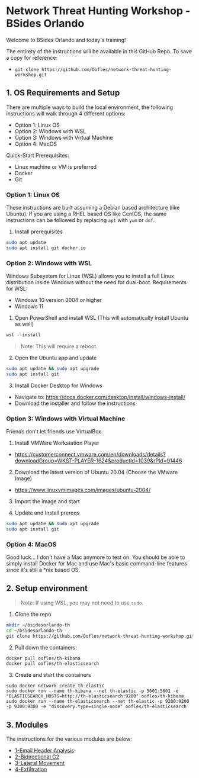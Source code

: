 # Network Threat Hunting Workshop - BSides Orlando

Welcome to BSides Orlando and today's training!

The entirety of the instructions will be available in this GitHub Repo. To save a copy for reference:
- `git clone https://github.com/Oofles/network-threat-hunting-workshop.git`

## 1. OS Requirements and Setup

There are multiple ways to build the local environment, the following instructions will walk through 4 different options: 
- Option 1: Linux OS
- Option 2: Windows with WSL
- Option 3: Windows with Virtual Machine
- Option 4: MacOS 

Quick-Start Prerequisites:
- Linux machine or VM is preferred
- Docker
- Git

### Option 1: Linux OS

These instructions are built assuming a Debian based architecture (like Ubuntu). If you are using a RHEL based OS like CentOS, the same instructions can be followed by replacing `apt` with `yum` or `dnf`.

1. Install prerequisites
```bash
sudo apt update
sudo apt install git docker.io
```

### Option 2: Windows with WSL

Windows Subsystem for Linux (WSL) allows you to install a full Linux distribution inside Windows without the need for dual-boot. Requirements for WSL:
- Windows 10 version 2004 or higher
- Windows 11

1. Open PowerShell and install WSL (This will automatically install Ubuntu as well)
```powershell
wsl --install
```

>Note: This will require a reboot.

2. Open the Ubuntu app and update 
```bash
sudo apt update && sudo apt upgrade
sudo apt install git
```

3. Install Docker Desktop for Windows
- Navigate to: https://docs.docker.com/desktop/install/windows-install/
- Download the installer and follow the instructions


### Option 3: Windows with Virtual Machine

Friends don't let friends use VirtualBox.

1. Install VMWare Workstation Player
- https://customerconnect.vmware.com/en/downloads/details?downloadGroup=WKST-PLAYER-1624&productId=1039&rPId=91446

2. Download the latest version of Ubuntu 20.04 (Choose the VMware Image)
- https://www.linuxvmimages.com/images/ubuntu-2004/

3. Import the image and start

4. Update and Install prereqs
```bash
sudo apt update && sudo apt upgrade
sudo apt install git
```

### Option 4: MacOS 

Good luck... I don't have a Mac anymore to test on. You should be able to simply install Docker for Mac and use Mac's basic command-line features since it's still a *nix based OS. 

## 2. Setup environment

>Note: If using WSL, you may not need to use `sudo`.

1. Clone the repo
```bash
mkdir ~/bsidesorlando-th
cd ~/bsidesorlando-th
git clone https://github.com/Oofles/network-threat-hunting-workshop.git
```

2. Pull down the containers:
```bash
docker pull oofles/th-kibana
docker pull oofles/th-elasticsearch
```

3. Create and start the containers
```
sudo docker network create th-elastic
sudo docker run --name th-kibana --net th-elastic -p 5601:5601 -e "ELASTICSEARCH_HOSTS=http://th-elasticsearch:9200" oofles/th-kibana
sudo docker run --name th-elasticsearch --net th-elastic -p 9200:9200 -p 9300:9300 -e "discovery.type=single-node" oofles/th-elasticsearch
```

## 3. Modules
The instructions for the various modules are below:

- [1-Email Header Analysis](1-Email_Header_Analysis.md)
- [2-Bidirectional C2](2-Bidirectional_C2.md)
- [3-Lateral Movement](3-Lateral_Movement.md)
- [4-Exfiltration](4-Exfiltration.md)
